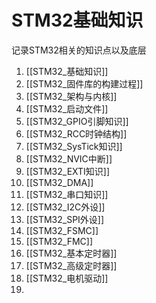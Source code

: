 # STM32基础知识
记录STM32相关的知识点以及底层
1. [[STM32_基础知识]]
2. [[STM32_固件库的构建过程]]
3. [[STM32_架构与内核]]
4. [[STM32_启动文件]]
5. [[STM32_GPIO引脚知识]]
6. [[STM32_RCC时钟结构]]
7. [[STM32_SysTick知识]]
8. [[STM32_NVIC中断]]
9. [[STM32_EXTI知识]]
10. [[STM32_DMA]]
11. [[STM32_串口知识]]
12. [[STM32_I2C外设]]
13. [[STM32_SPI外设]]
14. [[STM32_FSMC]]
15. [[STM32_FMC]]
16. [[STM32_基本定时器]]
17. [[STM32_高级定时器]]
18. [[STM32_电机驱动]]
19. 